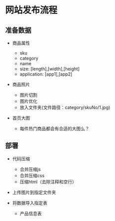 # 网站发布流程

## 准备数据

- 商品属性
    - sku
    - category
    - name
    - size: [length],[width],[height]
    - application: [app1],[app2]

- 商品照片
    - 图片切割
    - 图片优化
    - 放入文件夹(文件路径：category/skuNo/1.jpg)

- 首页大图
    - 每件热门商品都会有合适的大图么？

## 部署

- 代码压缩
    - 合并压缩js
    - 合并压缩css
    - 压缩html（去除注释和空行）

- 上传图片到指定文件夹

- 将数据导入指定表
    - 产品信息表